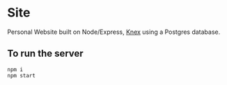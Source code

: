 # Site

Personal Website built on Node/Express, [Knex](https://knexjs.org/) using a Postgres database.

## To run the server

```shell
npm i
npm start
```
